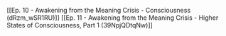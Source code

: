 [[Ep. 10 - Awakening from the Meaning Crisis - Consciousness (dRzm_wSR1RU)]]
[[Ep. 11 - Awakening from the Meaning Crisis - Higher States of Consciousness, Part 1 (39NpjQDtqNw)]]